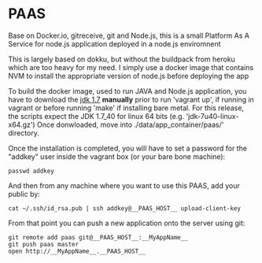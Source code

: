 # PAAS

Base on Docker.io, gitreceive, git and Node.js, this is a small Platform As A Service for node.js application deployed in a node.js enviromnent

This is largely based on dokku, but without the buildpack from heroku which are too heavy for my need. I simply use a docker image that contains NVM to install the appropriate version of node.js before deploying the app

To build the docker image, used to run JAVA and Node.js application, you have to download the [jdk 1.7](http://www.oracle.com/technetwork/java/javase/downloads/index.html) __manually__
prior to run 'vagrant up', if running in vagrant or before running 'make' if installing bare metal. For this release, the scripts expect the JDK 1.7_40 for linux 64 bits (e.g. 'jdk-7u40-linux-x64.gz')
Once donwloaded, move into ./data/app_container/paas/' directory.

Once the installation is completed, you will have to set a password for the "addkey" user inside the vagrant box (or your bare bone machine):

    passwd addkey

And then from any machine where you want to use this PAAS, add your public by:

    cat ~/.ssh/id_rsa.pub | ssh addkey@__PAAS_HOST__ upload-client-key
    
From that point you can push a new application onto the server using git:

    git remote add paas git@__PAAS_HOST__:__MyAppName__
    git push paas master
    open http://__MyAppName__.__PAAS_HOST__
    
    
